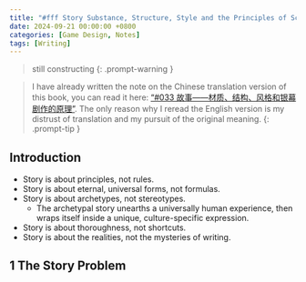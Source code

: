 ```yaml
---
title: "#fff Story Substance, Structure, Style and the Principles of Screenwriting - Part 1 The Writer and the Art of Story"
date: 2024-09-21 00:00:00 +0800
categories: [Game Design, Notes]
tags: [Writing]
---
```


> still constructing
{: .prompt-warning }

> I have already written the note on the Chinese translation version of this book, you can read it here: [“#033 故事——材质、结构、风格和银幕剧作的原理”](https://hellinus.com/posts/033-%E6%95%85%E4%BA%8B-%E6%9D%90%E8%B4%A8-%E7%BB%93%E6%9E%84-%E9%A3%8E%E6%A0%BC%E5%92%8C%E9%93%B6%E5%B9%95%E5%89%A7%E4%BD%9C%E7%9A%84%E5%8E%9F%E7%90%86/). The only reason why I reread the English version is my distrust of translation and my pursuit of the original meaning.
{: .prompt-tip }

## Introduction
- Story is about principles, not rules.
- Story is about eternal, universal forms, not formulas.
- Story is about archetypes, not stereotypes.
    - The archetypal story unearths a universally human experience, then wraps itself inside a unique, culture-specific expression.
- Story is about thoroughness, not shortcuts.
- Story is about the realities, not the mysteries of writing.

## 1 The Story Problem


